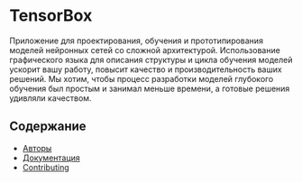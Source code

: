 # TensorBox  
Приложение для проектирования, обучения и прототипирования моделей нейронных сетей со сложной архитектурой. Использование графического языка для описания структуры и цикла обучения моделей ускорит вашу работу, повысит качество и производительность ваших решений. Мы хотим, чтобы процесс разработки моделей глубокого обучения был простым и занимал меньше времени, а готовые решения удивляли качеством.

## Содержание
- [Авторы](#авторы)
- [Документация](#документация)
- [Contributing](#contributing)

